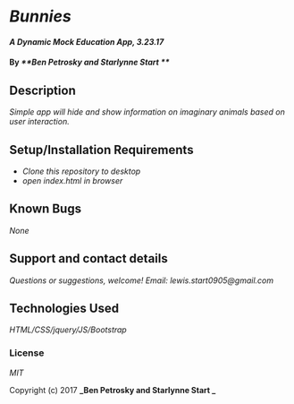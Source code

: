 # _Bunnies_

#### _A Dynamic Mock Education App, 3.23.17_

#### By _**Ben Petrosky and Starlynne Start **_

## Description

_Simple app will hide and show information on imaginary animals based on user interaction._

## Setup/Installation Requirements

* _Clone this repository to desktop_
* _open index.html in browser_

## Known Bugs

_None_

## Support and contact details

_Questions or suggestions, welcome! Email: lewis.start0905@gmail.com_

## Technologies Used

_HTML/CSS/jquery/JS/Bootstrap_

### License

*MIT*

Copyright (c) 2017 **_Ben Petrosky and Starlynne Start _**
